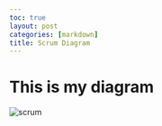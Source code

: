 ```yaml
---
toc: true
layout: post
categories: [markdown]
title: Scrum Diagram
---
```


# This is my diagram
![scrum]({{site.baseurl}}/images/Scrum.png)